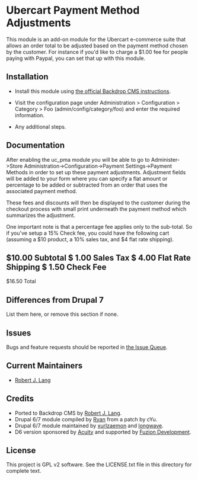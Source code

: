 Ubercart Payment Method Adjustments
======================

This module is an add-on module for the Ubercart e-commerce suite that allows an
order total to be adjusted based on the payment method chosen by the customer.
For instance if you'd like to charge a $1.00 fee for people paying with Paypal,
you can set that up with this module.

Installation
------------

- Install this module using [the official Backdrop CMS instructions](https://backdropcms.org/guide/modules).

- Visit the configuration page under Administration > Configuration > Category >
  Foo (admin/config/category/foo) and enter the required information.

- Any additional steps.

Documentation
-------------

After enabling the uc_pma module you will be able to go to Administer->Store Administration->Configuration->Payment Settings->Payment Methods in order to set up these payment adjustments. Adjustment fields will be added to your form where you can specify a flat amount or percentage to be added or subtracted from an order that uses the associated payment method.

These fees and discounts will then be displayed to the customer during the checkout process with small print underneath the payment method which summarizes the adjustment.

One important note is that a percentage fee applies only to the sub-total. So if you've setup a 15% Check fee, you could have the following cart (assuming a $10 product, a 10% sales tax, and $4 flat rate shipping).

$10.00 Subtotal
$ 1.00 Sales Tax
$ 4.00 Flat Rate Shipping
$ 1.50 Check Fee
--------------
$16.50 Total


Differences from Drupal 7
-------------------------

List them here, or remove this section if none.

Issues
------

Bugs and feature requests should be reported in [the Issue Queue](https://github.com/backdrop-contrib/uc_pma/issues).

Current Maintainers
-------------------

- [Robert J. Lang](https://github.com/bugfolder)

Credits
-------

- Ported to Backdrop CMS by [Robert J. Lang](https://github.com/bugfolder).
- Drupal 6/7 module compiled by [Ryan](https://www.drupal.org/u/rszrama) from a patch by cYu.
- Drupal 6/7 module maintained by [xurlzaemon](https://www.drupal.org/u/xurizaemon) and [longwave](https://www.drupal.org/u/longwave).
- D6 version sponsored by [Acuity](http://acuity.ch/m) and supported by [Fuzion Development](https://www.drupal.org/fuzion).

License
-------

This project is GPL v2 software.
See the LICENSE.txt file in this directory for complete text.

